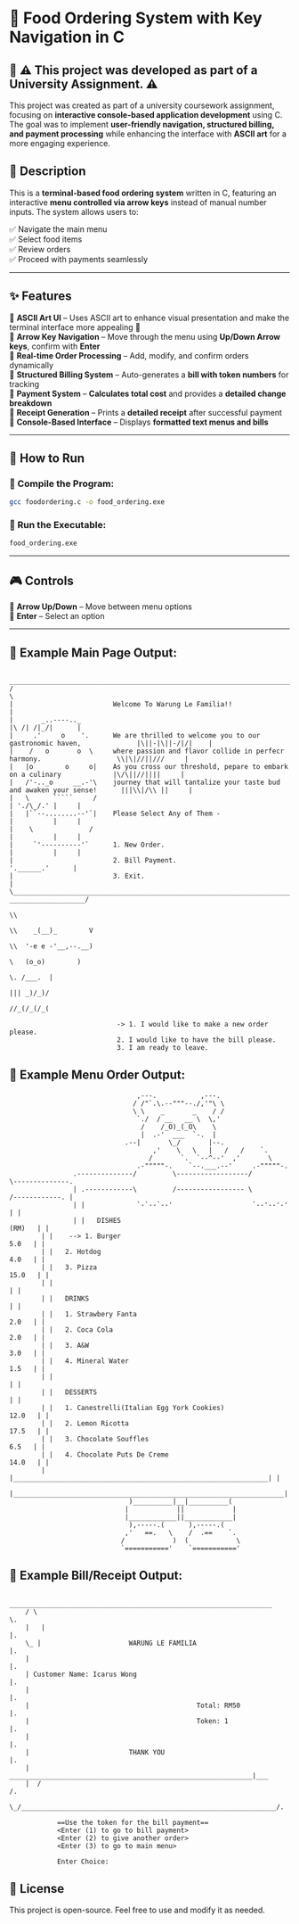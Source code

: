 # 🍔 Food Ordering System with Key Navigation in C

## 📌 **⚠️ This project was developed as part of a University Assignment. ⚠️**
This project was created as part of a university coursework assignment, focusing on **interactive console-based application development** using C. The goal was to implement **user-friendly navigation, structured billing, and payment processing** while enhancing the interface with **ASCII art** for a more engaging experience.

## 📌 Description
This is a **terminal-based food ordering system** written in C, featuring an interactive **menu controlled via arrow keys** instead of manual number inputs. The system allows users to:

✅ Navigate the main menu  
✅ Select food items  
✅ Review orders  
✅ Proceed with payments seamlessly  

---

## ✨ Features
🔹 **ASCII Art UI** – Uses ASCII art to enhance visual presentation and make the terminal interface more appealing 🎨  
🔹 **Arrow Key Navigation** – Move through the menu using **Up/Down Arrow keys**, confirm with **Enter**  
🔹 **Real-time Order Processing** – Add, modify, and confirm orders dynamically  
🔹 **Structured Billing System** – Auto-generates a **bill with token numbers** for tracking  
🔹 **Payment System** – **Calculates total cost** and provides a **detailed change breakdown**  
🔹 **Receipt Generation** – Prints a **detailed receipt** after successful payment  
🔹 **Console-Based Interface** – Displays **formatted text menus and bills**  

---

## 🚀 How to Run
### 🔹 Compile the Program:
```sh
gcc foodordering.c -o food_ordering.exe
```
### 🔹 Run the Executable:
```sh
food_ordering.exe
```

---

## 🎮 Controls
🎯 **Arrow Up/Down** – Move between menu options  
🎯 **Enter** – Select an option  

---

## 📜 Example Main Page Output:
```
 _________________________________________________________________________________________________________________
/                                                                                                                 \
|                         Welcome To Warung Le Familia!!                                                          |
|       _..----.._                                                                               |\ /| /|_/|      |
|     .'     o    '.      We are thrilled to welcome you to our gastronomic haven,              |\||-|\||-/|/|    |
|    /   o       o  \     where passion and flavor collide in perfecr harmony.                   \\|\|//||///     |
|   |o        o     o|    As you cross our threshold, pepare to embark on a culinary             |\/\||//||||     |
|   /'-.._o     __.-'\    journey that will tantalize your taste bud and awaken your sense!      |||\\|/\\ ||     |
|   \      `````     /                                                                           | './\_/.' |     |
|   |``--........--'`|    Please Select Any of Them -                                            |          |     |
|    \              /                                                                            |          |     |
|     `'----------'`      1. New Order.                                                          |          |     |
|                         2. Bill Payment.                                                        '.______.'      |
|                         3. Exit.                                                                                |
\_____________________________________________________________________________________________ ___________________/
                                                                                              \\
                                                                                               \\    _(__)_        V
                                                                                                \\  '-e e -'__,--.__)
                                                                                                 \   (o_o)        )
                                                                                                       \. /___.  |
                                                                                                        ||| _)/_)/
                                                                                                        //_(/_(/_(
															   																							 
                           -> 1. I would like to make a new order please.
                           2. I would like to have the bill please.
                           3. I am ready to leave.
```

## 📜 Example Menu Order Output:
```												  
		                        ,---.           ,---.
		                       / /"`.\.--"""--./,'"\ \
		                       \ \    _       _    / /
		                        `./  / __   __ \  \,'
		                         /    /_O)_(_O\    \
		                         |  .-'  ___  `-.  |
		                     .--|       \_/       |--.
                                    ,'    \   \   |   /   /    `.
                                   /       `.  `--^--'  ,'       \
                                .-"""""-.    `--.___.--'     .-"""""-.
                .--------------/         \------------------/         \--------------.
                | .------------\         /----------------- \         /------------. |
                | |             `-`--`--'                    `--'--'-'             | |	
                | |   DISHES                                                (RM)   | |
		| |    --> 1. Burger                                         5.0   | |
		| |   2. Hotdog                                              4.0   | |
		| |   3. Pizza                                              15.0   | |
		| |                                                                | |
		| |   DRINKS                                                       | |
		| |   1. Strawbery Fanta                                     2.0   | |
		| |   2. Coca Cola                                           2.0   | |
		| |   3. A&W                                                 3.0   | |
		| |   4. Mineral Water                                       1.5   | |
		| |                                                                | |
		| |   DESSERTS                                                     | |
		| |   1. Canestrelli(Italian Egg York Cookies)              12.0   | |
		| |   2. Lemon Ricotta                                      17.5   | |
		| |   3. Chocolate Souffles                                  6.5   | |
		| |   4. Chocolate Puts De Creme                            14.0   | |
		| |________________________________________________________________| |
		|____________________________________________________________________|
		                      )__________|__|__________(
		                     |            ||            |
		                     |____________||____________|
		                      ),-----.(      ),-----.(
		                     ,'   ==.   \    /  .==    `.
		                    /            )  (            \
		                    `==========='    `==========='
```

## 📜 Example Bill/Receipt Output:
```												  
	  __________________________________________________________________
	/ \                                                                 \.
	|   |                                                                |.
	\_ |                      WARUNG LE FAMILIA                         |.
	|                                                                |.
	| Customer Name: Icarus Wong                                     |.
	|                                                                |.
	|                                          Total: RM50           |.
	|                                          Token: 1              |.
	|                                                                |.
	|                         THANK YOU                              |.
	|   _____________________________________________________________|___
	|  /                                                                /.
	\_/________________________________________________________________/.

			==Use the token for the bill payment==
			<Enter (1) to go to bill payment> 
			<Enter (2) to give another order> 
			<Enter (3) to go to main menu> 
                                                                        
			Enter Choice: 
```

## 📌 License
This project is open-source. Feel free to use and modify it as needed.
